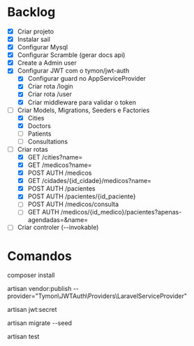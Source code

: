 # Backlog

- [x] Criar projeto
- [x] Instalar sail
- [x] Configurar Mysql
- [x] Configurar Scramble (gerar docs api)
- [x] Create a Admin user
- [x] Configurar JWT com o tymon/jwt-auth
    - [x] Configurar guard no AppServiceProvider
    - [x] Criar rota /login
    - [x] Criar rota /user
    - [x] Criar middleware para validar o token
- [ ] Criar Models, Migrations, Seeders e Factories
    - [x] Cities
    - [x] Doctors
    - [ ] Patients
    - [ ] Consultations
- [ ] Criar rotas
    - [x] GET /cities?name=
    - [x] GET /medicos?name=
    - [x] POST AUTH /medicos
    - [x] GET /cidades/{id_cidade}/medicos?name=
    - [x] POST AUTH /pacientes
    - [x] POST AUTH /pacientes/{id_paciente}
    - [ ] POST AUTH /medicos/consulta
    - [ ] GET AUTH /medicos/{id_medico}/pacientes?apenas-agendadas=&name=
- [ ] Criar controler (--invokable)

# Comandos

composer install

artisan vendor:publish --provider="Tymon\JWTAuth\Providers\LaravelServiceProvider"

artisan jwt:secret

artisan migrate --seed

artisan test
